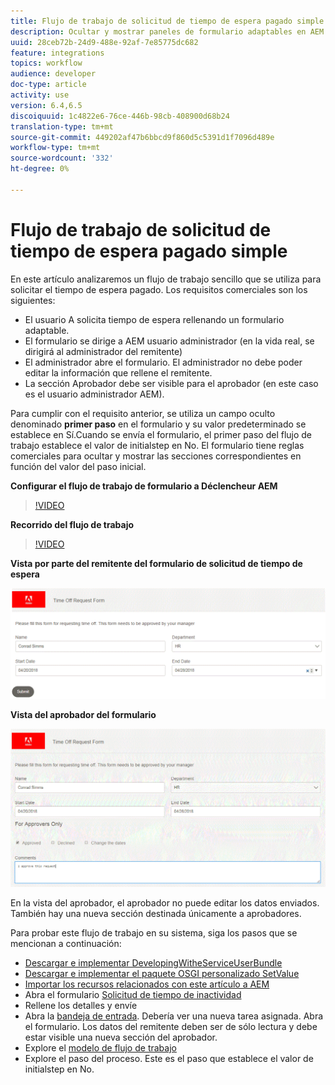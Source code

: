 ```yaml
---
title: Flujo de trabajo de solicitud de tiempo de espera pagado simple
description: Ocultar y mostrar paneles de formulario adaptables en AEM flujo de trabajo
uuid: 28ceb72b-24d9-488e-92af-7e85775dc682
feature: integrations
topics: workflow
audience: developer
doc-type: article
activity: use
version: 6.4,6.5
discoiquuid: 1c4822e6-76ce-446b-98cb-408900d68b24
translation-type: tm+mt
source-git-commit: 449202af47b6bbcd9f860d5c5391d1f7096d489e
workflow-type: tm+mt
source-wordcount: '332'
ht-degree: 0%

---
```



# Flujo de trabajo de solicitud de tiempo de espera pagado simple

En este artículo analizaremos un flujo de trabajo sencillo que se utiliza para solicitar el tiempo de espera pagado. Los requisitos comerciales son los siguientes:

* El usuario A solicita tiempo de espera rellenando un formulario adaptable.
* El formulario se dirige a AEM usuario administrador (en la vida real, se dirigirá al administrador del remitente)
* El administrador abre el formulario. El administrador no debe poder editar la información que rellene el remitente.
* La sección Aprobador debe ser visible para el aprobador (en este caso es el usuario administrador AEM).

Para cumplir con el requisito anterior, se utiliza un campo oculto denominado **primer paso** en el formulario y su valor predeterminado se establece en Sí.Cuando se envía el formulario, el primer paso del flujo de trabajo establece el valor de initialstep en No. El formulario tiene reglas comerciales para ocultar y mostrar las secciones correspondientes en función del valor del paso inicial.

**Configurar el flujo de trabajo de formulario a Déclencheur AEM**

>[!VIDEO](https://video.tv.adobe.com/v/28406?quality=9&learn=on)

**Recorrido del flujo de trabajo**

>[!VIDEO](https://video.tv.adobe.com/v/28407?quality=9&learn=on)

**Vista por parte del remitente del formulario de solicitud de tiempo de espera**

![initialstep](assets/initialstep.gif)

**Vista del aprobador del formulario**

![vista de aprobador](assets/approversview.gif)

En la vista del aprobador, el aprobador no puede editar los datos enviados. También hay una nueva sección destinada únicamente a aprobadores.

Para probar este flujo de trabajo en su sistema, siga los pasos que se mencionan a continuación:
* [Descargar e implementar DevelopingWitheServiceUserBundle](/help/forms/assets/common-osgi-bundles/DevelopingWithServiceUser.jar)
* [Descargar e implementar el paquete OSGI personalizado SetValue](/help/forms/assets/common-osgi-bundles/SetValueApp.core-1.0-SNAPSHOT.jar)
* [Importar los recursos relacionados con este artículo a AEM](assets/helpxworkflow.zip)
* Abra el formulario [Solicitud de tiempo de inactividad](http://localhost:4502/content/dam/formsanddocuments/helpx/timeoffrequestform/jcr:content?wcmmode=disabled)
* Rellene los detalles y envíe
* Abra la [bandeja de entrada](http://localhost:4502/mnt/overlay/cq/inbox/content/inbox.html). Debería ver una nueva tarea asignada. Abra el formulario. Los datos del remitente deben ser de sólo lectura y debe estar visible una nueva sección del aprobador.
* Explore el [modelo de flujo de trabajo](http://localhost:4502/editor.html/conf/global/settings/workflow/models/helpxworkflow.html)
* Explore el paso del proceso. Este es el paso que establece el valor de initialstep en No.
